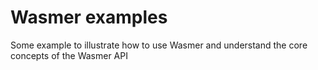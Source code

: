 # Wasmer examples

Some example to illustrate how to use Wasmer and understand the core concepts of the Wasmer API

